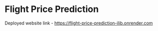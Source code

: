 # Flight Price Prediction
 Deployed website link - https://flight-price-prediction-ilib.onrender.com
